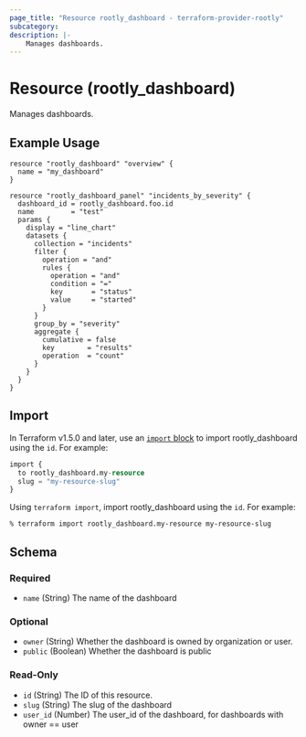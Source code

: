 ```yaml
---
page_title: "Resource rootly_dashboard - terraform-provider-rootly"
subcategory:
description: |-
    Manages dashboards.
---
```


# Resource (rootly_dashboard)

Manages dashboards.

## Example Usage

```shell
resource "rootly_dashboard" "overview" {
  name = "my_dashboard"
}

resource "rootly_dashboard_panel" "incidents_by_severity" {
  dashboard_id = rootly_dashboard.foo.id
  name         = "test"
  params {
    display = "line_chart"
    datasets {
      collection = "incidents"
      filter {
        operation = "and"
        rules {
          operation = "and"
          condition = "="
          key       = "status"
          value     = "started"
        }
      }
      group_by = "severity"
      aggregate {
        cumulative = false
        key        = "results"
        operation  = "count"
      }
    }
  }
}
```

## Import

In Terraform v1.5.0 and later, use an [`import` block](https://developer.hashicorp.com/terraform/language/import) to import rootly_dashboard using the `id`. For example:

```terraform
import {
  to rootly_dashboard.my-resource
  slug = "my-resource-slug"
}
```

Using `terraform import`, import rootly_dashboard using the `id`. For example:

```console
% terraform import rootly_dashboard.my-resource my-resource-slug
```

<!-- schema generated by tfplugindocs -->
## Schema

### Required

- `name` (String) The name of the dashboard

### Optional

- `owner` (String) Whether the dashboard is owned by organization or user.
- `public` (Boolean) Whether the dashboard is public

### Read-Only

- `id` (String) The ID of this resource.
- `slug` (String) The slug of the dashboard
- `user_id` (Number) The user_id of the dashboard, for dashboards with owner == user
